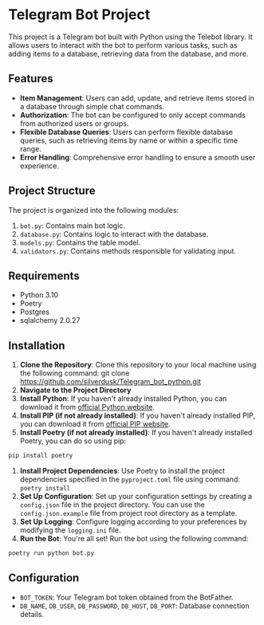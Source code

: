 # Telegram Bot Project

This project is a Telegram bot built with Python using the Telebot library. It allows users to interact with the bot to perform various tasks, such as adding items to a database, retrieving data from the database, and more.

## Features

- **Item Management**: Users can add, update, and retrieve items stored in a database through simple chat commands.
- **Authorization**: The bot can be configured to only accept commands from authorized users or groups.
- **Flexible Database Queries**: Users can perform flexible database queries, such as retrieving items by name or within a specific time range.
- **Error Handling**: Comprehensive error handling to ensure a smooth user experience.

## Project Structure

The project is organized into the following modules:

1. `bot.py`: Contains main bot logic.
2. `database.py`: Contains logic to interact with the database.
3. `models.py`: Contains the table model.
4. `validators.py`: Contains methods responsible for validating input.


## Requirements

- Python 3.10
- Poetry 
- Postgres
- sqlalchemy 2.0.27

## Installation

1. **Clone the Repository**: 
   Clone this repository to your local machine using the following command:
    git clone <https://github.com/silverdusk/Telegram_bot_python.git>
2. **Navigate to the Project Directory**
3. **Install Python**:
If you haven't already installed Python, you can download it from [official Python website](https://www.python.org/downloads/).
4. **Install PIP (if not already installed)**:
If you haven't already installed PIP, you can download it from [official PIP website](https://pip.pypa.io/en/stable/cli/pip_install/).
5. **Install Poetry (if not already installed)**:
If you haven't already installed Poetry, you can do so using pip:
```Bash
pip install poetry
```
1. **Install Project Dependencies**:
Use Poetry to install the project dependencies specified in the `pyproject.toml` file using command: `poetry install`
2. **Set Up Configuration**:
Set up your configuration settings by creating a `config.json` file in the project directory. You can use the `config.json.example` file from project root directory as a template.
3. **Set Up Logging**:
Configure logging according to your preferences by modifying the `logging.ini` file.
4. **Run the Bot**:
You're all set! Run the bot using the following command:
```Bash
poetry run python bot.py
```

## Configuration

- `BOT_TOKEN`: Your Telegram bot token obtained from the BotFather.
- `DB_NAME`, `DB_USER`, `DB_PASSWORD`, `DB_HOST`, `DB_PORT`: Database connection details.